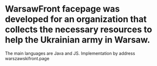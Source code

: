 # WarsawFront facepage was developed for an organization that collects the necessary resources to help the Ukrainian army in Warsaw. 
The main languages are Java and JS. 
Implementation by address warszawskifront.page
